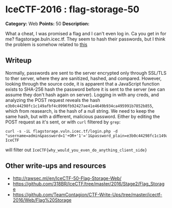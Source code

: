 # IceCTF-2016 : flag-storage-50

**Category:** Web
**Points:** 50
**Description:**

What a cheat, I was promised a flag and I can't even log in. Ca you get in for me? flagstorage.buln.icec.tf. They seem to hash their passwords, but I think the problem is somehow related to [this](https://en.wikipedia.org/wiki/SQL_injection)

## Writeup

Normally, passwords are sent to the server encrypted only through SSL/TLS to ther server, where they are sanitized, hashed, and compared. However, looking through the source code, it is apparent that a JavaScript function exists to SHA-256 hash the password before it is sent to the server (we can assume they don't hash again on server). Logging in with any creds, and analyzing the POST request reveals the hash `e3b0c44298fc1c149afbf4c8996fb92427ae41e4649b934ca495991b7852b855`, which from reasearch, is the hash of a null string. We need to keep the same hash, but with a different, malicious password. Either by editing the POST request as it's sent, or with `curl` filtered by `grep`:
```
curl -s -iL flagstorage.vuln.icec.tf/login.php -d "username=admin&password=1'+OR+'1'='1&password_plain=e3b0c44298fc1c149afbf4c8996fb92427ae41e4649b934ca495991b7852b855"|grep IceCTF
```

will filter out `IceCTF{why_would_you_even_do_anything_client_side}`

## Other write-ups and resources

* http://rawsec.ml/en/IceCTF-50-Flag-Storage-Web/
* https://github.com/318BR/IceCTF/tree/master/2016/Stage2/Flag_Storage
* https://github.com/TeamContagion/CTF-Write-Ups/tree/master/icectf-2016/Web/Flag%20Storage
